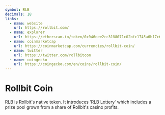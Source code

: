 ```yaml
---
symbol: RLB
decimals: 18
links:
  - name: website
    url: https://rollbit.com/
  - name: explorer
    url: https://etherscan.io/token/0x046eee2cc3188071c02bfc1745a6b17c656e3f3d
  - name: coinmarketcap
    url: https://coinmarketcap.com/currencies/rollbit-coin/
  - name: twitter
    url: https://twitter.com/rollbitcom
  - name: coingecko
    url: https://coingecko.com/en/coins/rollbit-coin/
---
```


# Rollbit Coin

RLB is Rollbit's native token. It introduces 'RLB Lottery' which includes a prize pool grown from a share of Rollbit's casino profits.
